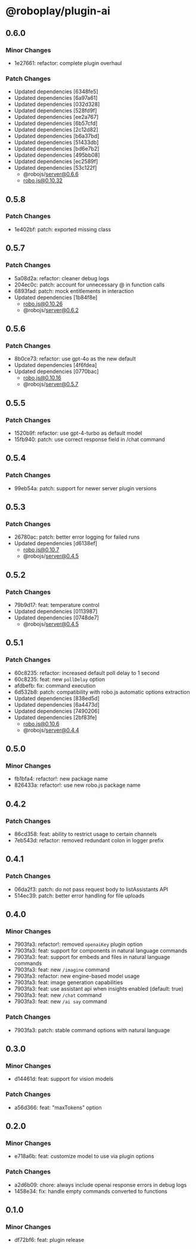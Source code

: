 # @roboplay/plugin-ai

## 0.6.0

### Minor Changes

- 1e27661: refactor: complete plugin overhaul

### Patch Changes

- Updated dependencies [6348fe5]
- Updated dependencies [6a97a61]
- Updated dependencies [032d328]
- Updated dependencies [528fd9f]
- Updated dependencies [ee2a767]
- Updated dependencies [6b57cfd]
- Updated dependencies [2c12d82]
- Updated dependencies [b6a37bd]
- Updated dependencies [51433db]
- Updated dependencies [bd6e7b2]
- Updated dependencies [495bb08]
- Updated dependencies [ec2589f]
- Updated dependencies [53c122f]
  - @robojs/server@0.6.6
  - robo.js@0.10.32

## 0.5.8

### Patch Changes

- 1e402bf: patch: exported missing class

## 0.5.7

### Patch Changes

- 5a08d2a: refactor: cleaner debug logs
- 204ec0c: patch: account for unnecessary @ in function calls
- 6893fad: patch: mock entitlements in interaction
- Updated dependencies [1b84f8e]
  - robo.js@0.10.26
  - @robojs/server@0.6.2

## 0.5.6

### Patch Changes

- 8b0ce73: refactor: use gpt-4o as the new default
- Updated dependencies [4f6fdea]
- Updated dependencies [0770bac]
  - robo.js@0.10.16
  - @robojs/server@0.5.7

## 0.5.5

### Patch Changes

- 1520b9f: refactor: use gpt-4-turbo as default model
- 15fb940: patch: use correct response field in /chat command

## 0.5.4

### Patch Changes

- 99eb54a: patch: support for newer server plugin versions

## 0.5.3

### Patch Changes

- 26780ac: patch: better error logging for failed runs
- Updated dependencies [d6138ef]
  - robo.js@0.10.7
  - @robojs/server@0.4.5

## 0.5.2

### Patch Changes

- 79b9d17: feat: temperature control
- Updated dependencies [0113987]
- Updated dependencies [0748de7]
  - @robojs/server@0.4.5

## 0.5.1

### Patch Changes

- 60c8235: refactor: increased default poll delay to 1 second
- 60c8235: feat: new `pollDelay` option
- afdbefb: fix: command execution
- 6d532b8: patch: compatibility with robo.js automatic options extraction
- Updated dependencies [838ed5d]
- Updated dependencies [6a4473d]
- Updated dependencies [7490206]
- Updated dependencies [2bf83fe]
  - robo.js@0.10.6
  - @robojs/server@0.4.4

## 0.5.0

### Minor Changes

- fb1bfa4: refactor!: new package name
- 826433a: refactor!: use new robo.js package name

## 0.4.2

### Patch Changes

- 86cd358: feat: ability to restrict usage to certain channels
- 7eb543d: refactor: removed redundant colon in logger prefix

## 0.4.1

### Patch Changes

- 06da2f3: patch: do not pass request body to listAssistants API
- 514ec39: patch: better error handling for file uploads

## 0.4.0

### Minor Changes

- 7903fa3: refactor!: removed `openaiKey` plugin option
- 7903fa3: feat: support for components in natural language commands
- 7903fa3: feat: support for embeds and files in natural language commands
- 7903fa3: feat: new `/imagine` command
- 7903fa3: refactor: new engine-based model usage
- 7903fa3: feat: image generation capabilities
- 7903fa3: feat: use assistant api when insights enabled (default: true)
- 7903fa3: feat: new `/chat` command
- 7903fa3: feat: new `/ai say` command

### Patch Changes

- 7903fa3: patch: stable command options with natural language

## 0.3.0

### Minor Changes

- d14461d: feat: support for vision models

### Patch Changes

- a56d366: feat: "maxTokens" option

## 0.2.0

### Minor Changes

- e718a6b: feat: customize model to use via plugin options

### Patch Changes

- a2d6b09: chore: always include openai response errors in debug logs
- 1458e34: fix: handle empty commands converted to functions

## 0.1.0

### Minor Changes

- df72bf6: feat: plugin release
